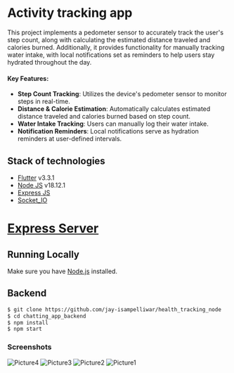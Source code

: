 # Activity tracking app

This project implements a pedometer sensor to accurately track the user's step count, along with calculating the estimated distance traveled and calories burned. Additionally, it provides functionality for manually tracking water intake, with local notifications set as reminders to help users stay hydrated throughout the day.

#### Key Features:
- **Step Count Tracking**: Utilizes the device's pedometer sensor to monitor steps in real-time.
- **Distance & Calorie Estimation**: Automatically calculates estimated distance traveled and calories burned based on step count.
- **Water Intake Tracking**: Users can manually log their water intake.
- **Notification Reminders**: Local notifications serve as hydration reminders at user-defined intervals.

## Stack of technologies

* [Flutter](https://flutter.dev/)   v3.3.1
* [Node JS](https://nodejs.org/)   v18.12.1
* [Express JS](http://expressjs.com/)
* [Socket_IO](https://socket.io/)


# [Express Server](https://github.com/jay-isampelliwar/health_tracking_node)

## Running Locally

Make sure you have [Node.js](http://nodejs.org/) installed.

## Backend

```sh
$ git clone https://github.com/jay-isampelliwar/health_tracking_node
$ cd chatting_app_backend
$ npm install
$ npm start
```

### Screenshots

![Picture4](https://github.com/user-attachments/assets/3fd286f9-5cbf-41f2-a2d4-3018eca59043)
![Picture3](https://github.com/user-attachments/assets/f1e57ddb-f883-4526-ae40-d62929764da2)
![Picture2](https://github.com/user-attachments/assets/51680069-c080-4a92-ac37-1568dd550141)
![Picture1](https://github.com/user-attachments/assets/1e015cdd-59ce-47ea-9784-73f59f30d223)
